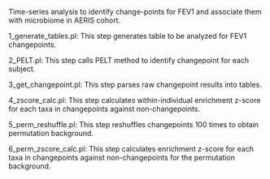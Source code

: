 Time-series analysis to identify change-points for FEV1 and associate them with microbiome in AERIS cohort.

1_generate_tables.pl: This step generates table to be analyzed for FEV1 changepoints.

2_PELT.pl: This step calls PELT method to identify changepoint for each subject.

3_get_changepoint.pl: This step parses raw changepoint results into tables.

4_zscore_calc.pl: This step calculates within-individual enrichment z-score for each taxa in changepoints against non-changepoints.

5_perm_reshuffle.pl: This step reshuffles changepoints 100 times to obtain permutation background.

6_perm_zscore_calc.pl: This step calculates enrichment z-score for each taxa in changepoints against non-changepoints for the permutation background.
